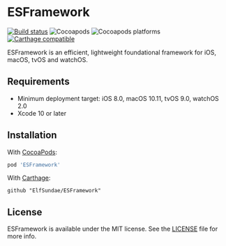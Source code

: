 # ESFramework

[![Build status](https://github.com/ElfSundae/ESFramework/workflows/Build/badge.svg)](https://github.com/ElfSundae/ESFramework/actions?query=workflow%3ABuild)
![Cocoapods](https://img.shields.io/cocoapods/v/ESFramework)
![Cocoapods platforms](https://img.shields.io/cocoapods/p/ESFramework)
[![Carthage compatible](https://img.shields.io/badge/Carthage-compatible-4BC51D.svg?style=flat)](https://github.com/Carthage/Carthage)

ESFramework is an efficient, lightweight foundational framework for iOS, macOS, tvOS and watchOS.

## Requirements

- Minimum deployment target: iOS 8.0, macOS 10.11, tvOS 9.0, watchOS 2.0
- Xcode 10 or later

## Installation

With [CocoaPods](https://cocoapods.org):

```ruby
pod 'ESFramework'
```

With [Carthage](https://github.com/Carthage/Carthage):

```ogdl
github "ElfSundae/ESFramework"
```

## License

ESFramework is available under the MIT license. See the [LICENSE](LICENSE) file for more info.
